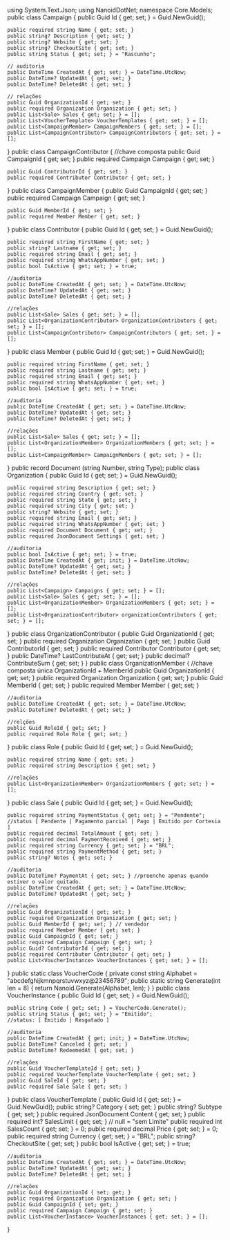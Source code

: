 using System.Text.Json;
using NanoidDotNet;
namespace Core.Models;
public class Campaign
{
    public Guid Id { get; set; } = Guid.NewGuid();

    public required string Name { get; set; }
    public string? Description { get; set; }
    public string? Website { get; set; }
    public string? CheckoutSite { get; set; }
    public string Status { get; set; } = "Rascunho";
    
    // auditoria
    public DateTime CreatedAt { get; set; } = DateTime.UtcNow;
    public DateTime? UpdatedAt { get; set; }
    public DateTime? DeletedAt { get; set; }

    // relações
    public Guid OrganizationId { get; set; }
    public required Organization Organization { get; set; }
    public List<Sale> Sales { get; set; } = [];
    public List<VoucherTemplate> VoucherTemplates { get; set; } = [];
    public List<CampaignMember> CampaignMembers { get; set; } = [];
    public List<CampaignContributor> CampaignContributors { get; set; } = [];
}
public class CampaignContributor
{
    //chave composta
    public Guid CampaignId { get; set; }
    public required Campaign Campaign { get; set; }

    public Guid ContributorId { get; set; }
    public required Contributor Contributor { get; set; }
}
public class CampaignMember
{
    public Guid CampaignId { get; set; }
    public required Campaign Campaign { get; set; }

    public Guid MemberId { get; set; }
    public required Member Member { get; set; }
}
public class Contributor
{
    public Guid Id { get; set; } = Guid.NewGuid();

    public required string FirstName { get; set; }
    public string? Lastname { get; set; }
    public required string Email { get; set; }
    public required string WhatsAppNumber { get; set; }
    public bool IsActive { get; set; } = true;

    //auditoria
    public DateTime CreatedAt { get; set; } = DateTime.UtcNow;
    public DateTime? UpdatedAt { get; set; }
    public DateTime? DeletedAt { get; set; }

    //relações
    public List<Sale> Sales { get; set; } = [];
    public List<OrganizationContributor> OrganizationContributors { get; set; } = [];
    public List<CampaignContributor> CampaignContributors { get; set; } = [];
}
public class Member
{
    public Guid Id { get; set; } = Guid.NewGuid();

    public required string FirstName { get; set; }
    public required string Lastname { get; set; }
    public required string Email { get; set; }
    public required string WhatsAppNumber { get; set; }
    public bool IsActive { get; set; } = true;

    //auditoria
    public DateTime CreatedAt { get; set; } = DateTime.UtcNow;
    public DateTime? UpdatedAt { get; set; }
    public DateTime? DeletedAt { get; set; }

    //relações
    public List<Sale> Sales { get; set; } = [];
    public List<OrganizationMember> OrganizationMembers { get; set; } = [];
    public List<CampaignMember> CampaignMembers { get; set; } = [];
}
public record Document (string Number, string Type);
public class Organization
{
    public Guid Id { get; set; } = Guid.NewGuid();

    public required string Description { get; set; }
    public required string Country { get; set; }
    public required string State { get; set; }
    public required string City { get; set; }
    public string? Website { get; set; }
    public required string Email { get; set; }
    public required string WhatsAppNumber { get; set; }
    public required Document Document { get; set; }
    public required JsonDocument Settings { get; set; }

    //auditoria
    public bool IsActive { get; set; } = true;
    public DateTime CreatedAt { get; init; } = DateTime.UtcNow;
    public DateTime? UpdatedAt { get; set; }
    public DateTime? DeletedAt { get; set; }

    //relações
    public List<Campaign> Campaigns { get; set; } = [];
    public List<Sale> Sales { get; set; } = [];
    public List<OrganizationMember> OrganizationMembers { get; set; } = [];
    public List<OrganizationContributor> organizationContributors { get; set; } = [];
}
public class OrganizationContributor
{
    public Guid OrganizationId { get; set; }
    public required Organization Organization { get; set; }
    public Guid ContributorId { get; set; }
    public required Contributor Contributor { get; set; }
    public DateTime? LastContributeAt { get; set; }
    public decimal? ContributeSum { get; set; }
}
public class OrganizationMember
{
    //chave composta única OrganizationId + MemberId
    public Guid OrganizationId { get; set; }
    public required Organization Organization { get; set; }
    public Guid MemberId { get; set; }
    public required Member Member { get; set; }

    //auditoria
    public DateTime CreatedAt { get; set; } = DateTime.UtcNow;
    public DateTime? DeletedAt { get; set; }

    //relções
    public Guid RoleId { get; set; }
    public required Role Role { get; set; }
}
public class Role
{
    public Guid Id { get; set; } = Guid.NewGuid();

    public required string Name { get; set; }
    public required string Description { get; set; }

    //relações
    public List<OrganizationMember> OrganizationMembers { get; set; } = [];
}
public class Sale
{
    public Guid Id { get; set; } = Guid.NewGuid();

    public required string PaymentStatus { get; set; } = "Pendente";
    //status [ Pendente | Pagamento parcial | Pago | Emitido por Cortesia ]
    public required decimal TotalAmount { get; set; }
    public required decimal PaymentReceived { get; set; }
    public required string Currency { get; set; } = "BRL";
    public required string PaymentMethod { get; set; }
    public string? Notes { get; set; }

    //auditoria
    public DateTime? PaymentAt { get; set; } //preenche apenas quando estiver o valor quitado.
    public DateTime CreatedAt { get; set; } = DateTime.UtcNow;
    public DateTime? UpdatedAt { get; set; }

    //relações
    public Guid OrganizationId { get; set; }
    public required Organization Organization { get; set; }
    public Guid MemberId { get; set; } // vendedor
    public required Member Member { get; set; }
    public Guid CampaignId { get; set; }
    public required Campaign Campaign { get; set; }
    public Guid? ContributorId { get; set; }
    public required Contributor Contributor { get; set; }
    public List<VoucherInstance> VoucherInstances { get; set; } = [];
}
public static class VoucherCode
{
    private const string Alphabet = "abcdefghijkmnpqrstuvwxyz@23456789";
    public static string Generate(int len = 8)
    {
        return Nanoid.Generate(Alphabet, len);
    }
}
public class VoucherInstance
{
    public Guid Id { get; set; } = Guid.NewGuid();

    public string Code { get; set; } = VoucherCode.Generate();
    public string Status { get; set; } = "Emitido";
    //status: [ Emitido | Resgatado ]

    //auditoria
    public DateTime CreatedAt { get; init; } = DateTime.UtcNow;
    public DateTime? Canceled { get; set; }
    public DateTime? RedeemedAt { get; set; }

    //relações
    public Guid VoucherTemplateId { get; set; }
    public required VoucherTemplate VoucherTemplate { get; set; }
    public Guid SaleId { get; set; }
    public required Sale Sale { get; set; }
}
public class VoucherTemplate
{
    public Guid Id { get; set; } = Guid.NewGuid();
    public string? Category { set; get; }
    public string? Subtype { get; set; }
    public required JsonDocument Content { get; set; }
    public required int? SalesLimit { get; set; } // null = "sem Limite"
    public required int SalesCount { get; set; } = 0;
    public required decimal Price { get; set; } = 0;
    public required string Currency { get; set; } = "BRL";
    public string? CheckoutSite { get; set; }
    public bool IsActive { get; set; } = true;

    //auditoria
    public DateTime CreatedAt { get; set; } = DateTime.UtcNow;
    public DateTime? UpdatedAt { get; set; }
    public DateTime? DeletedAt { get; set; }

    //relações
    public Guid OrganizationId { set; get; }
    public required Organization Organization { get; set; }
    public Guid CampaignId { set; get; }
    public required Campaign Campaign { get; set; }
    public List<VoucherInstance> VoucherInstances { get; set; } = [];
}
